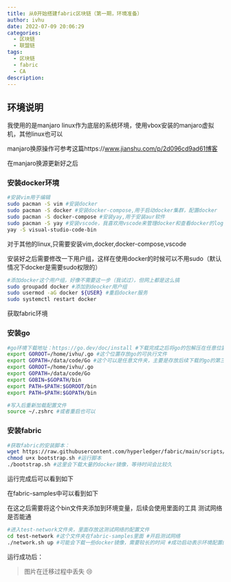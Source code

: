 ```yaml
---
title: 从0开始搭建fabric区块链（第一期，环境准备）
author: ivhu
date: 2022-07-09 20:06:29
categories:
  - 区块链
  - 联盟链
tags:
  - 区块链
  - fabric
  - CA
description:
---
```


## 环境说明

我使用的是manjaro linux作为底层的系统环境，使用vbox安装的manjaro虚拟机，其他linux也可以

manjaro换原操作可参考这篇https://www.jianshu.com/p/2d096cd9ad61博客

在manjaro换源更新好之后

### 安装docker环境

```sh
#安装vim用于编辑
sudo pacman -S vim #安装docker
sudo pacman -S docker #安装docker-compose,用于启动docker集群，配置docker
sudo pacman -S docker-compose #安装yay,用于安装aur软件
sudo pacman -S yay #安装vscode，我喜欢用vscode来管理docker和查看docker的log
yay -S visual-studio-code-bin
```

对于其他的linux,只需要安装vim,docker,docker-compose,vscode

安装好之后需要修改一下用户组，这样在使用docker的时候可以不用sudo（默认情况下docker是需要sudo权限的）

```sh
#添加docker这个用户组，好像不需要这一步（我试过），但网上都是这么搞
sudo groupadd docker #添加到deocker用户组
sudo usermod -aG docker ${USER} #重启docker服务
sudo systemctl restart docker
```

获取fabric环境

### 安装go

```sh
#go环境下载地址：https://go.dev/doc/install #下载完成之后将go的包解压在任意位置，然后设置go的gopath,goroot #例如我的go解压在/home/ivhu/.go,我设置了一下环境变量
export GOROOT=/home/ivhu/.go #这个位置存放go的可执行文件
export GOPATH=/data/code/Go #这个可以是任意文件夹，主要是存放后续下载的go的第三方包 #将一下语句写入.bashrc/.zshrc/系统环境变量配置文件，一般是.bashrc,由于我更换过终端，所以我是写在.zshrc里面
export GOROOT=/home/ivhu/.go
export GOPATH=/data/code/Go
export GOBIN=$GOPATH/bin
export PATH=$PATH:$GOROOT/bin
export PATH=$PATH:$GOPATH/bin

#写入后重新加载配置文件
source ~/.zshrc #或者重启也可以
```

### 安装fabric

```sh
#获取fabric的安装脚本：
wget https://raw.githubusercontent.com/hyperledger/fabric/main/scripts/bootstrap.sh #为脚本授权
chmod u+x bootstrap.sh #运行脚本
./bootstrap.sh #这里会下载大量的docker镜像，等待时间会比较久
```

运行完成后可以看到如下

在fabric-samples中可以看到如下

在这之后需要将这个bin文件夹添加到环境变量，后续会使用里面的工具
测试网络是否能通

```sh
#进入test-network文件夹，里面存放这测试网络的配置文件
cd test-network #这个文件夹在fabric-samples里面 #开启测试网络
./network.sh up #可能会下载一些docker镜像，需要较长的时间 #成功启动表示环境配置的没问题，后续将详细解释这些配置文件的作用
```

运行成功后：

> 图片在迁移过程中丢失 😢
